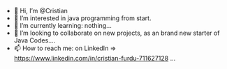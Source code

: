 - 👋 Hi, I’m @Cristian
- 👀 I’m interested in java programming from start.
- 🌱 I’m currently learning: nothing...
- 💞️ I’m looking to collaborate on new projects, as an brand new starter of Java Codes....
- 📫 How to reach me: on LinkedIn => https://www.linkedin.com/in/cristian-furdu-711627128  ...

<!---
LYNUXel/LYNUXel is a ✨ special ✨ repository because its `README.md` (this file) appears on your GitHub profile.
You can click the Preview link to take a look at your changes.
--->

